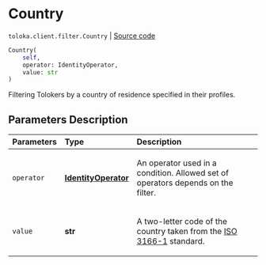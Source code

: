 # Country
`toloka.client.filter.Country` | [Source code](https://github.com/Toloka/toloka-kit/blob/v1.1.3/src/client/filter.py#L270)

```python
Country(
    self,
    operator: IdentityOperator,
    value: str
)
```

Filtering Tolokers by a country of residence specified in their profiles.

## Parameters Description

| Parameters | Type | Description |
| :----------| :----| :-----------|
`operator`|**[IdentityOperator](toloka.client.primitives.operators.IdentityOperator.md)**|<p>An operator used in a condition. Allowed set of operators depends on the filter.</p>
`value`|**str**|<p>A two-letter code of the country taken from the [ISO 3166-1](https://en.wikipedia.org/wiki/ISO_3166-1_alpha-2) standard.</p>
